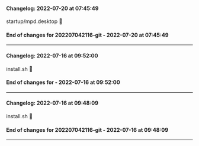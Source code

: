 #### Changelog: 2022-07-20 at 07:45:49  
  
startup/mpd.desktop      🚀  
  
#### End of changes for 202207042116-git - 2022-07-20 at 07:45:49  
  
----  
  
#### Changelog: 2022-07-16 at 09:52:00  
  
install.sh      🚀  
  
#### End of changes for  - 2022-07-16 at 09:52:00  
  
----  
  
#### Changelog: 2022-07-16 at 09:48:09  
  
install.sh      🚀  
  
#### End of changes for 202207042116-git - 2022-07-16 at 09:48:09  
  
----  
  
